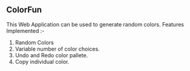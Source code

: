 ## ColorFun
This Web Application can be used to generate random colors.
Features Implemented :-
 1. Random Colors
 2. Variable number of color choices.
 3. Undo and Redo  color pallete.
 4. Copy individual color.